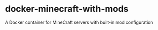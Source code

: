 # docker-minecraft-with-mods
A Docker container for MineCraft servers with built-in mod configuration
